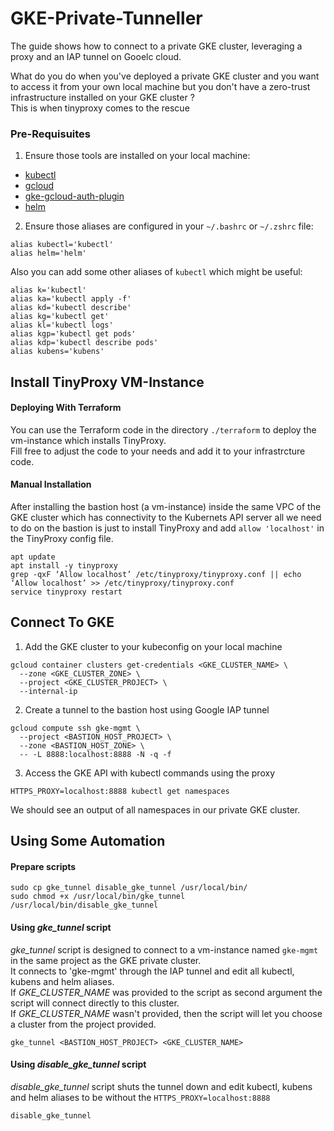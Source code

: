 # GKE-Private-Tunneller
The guide shows how to connect to a private GKE cluster, leveraging a proxy and an IAP tunnel on Gooelc cloud.  

What do you do when you've deployed a private GKE cluster and you want to access it from your own local machine but you don't have a zero-trust infrastructure installed on your GKE cluster ?  
This is when tinyproxy comes to the rescue

### Pre-Requisuites
1. Ensure those tools are installed on your local machine:
  * [kubectl](https://cloud.google.com/kubernetes-engine/docs/how-to/cluster-access-for-kubectl)
  * [gcloud](https://cloud.google.com/sdk/docs/install)
  * [gke-gcloud-auth-plugin](https://cloud.google.com/kubernetes-engine/docs/how-to/cluster-access-for-kubectl)
  * [helm](https://helm.sh/)

2. Ensure those aliases are configured in your `~/.bashrc` or `~/.zshrc` file:
```
alias kubectl='kubectl'
alias helm='helm'
```
Also you can add some other aliases of `kubectl` which might be useful:
```
alias k='kubectl'
alias ka='kubectl apply -f'
alias kd='kubectl describe'
alias kg='kubectl get'
alias kl='kubectl logs'
alias kgp='kubectl get pods'
alias kdp='kubectl describe pods'
alias kubens='kubens'
```


## Install TinyProxy VM-Instance
#### Deploying With Terraform
You can use the Terraform code in the directory `./terraform` to deploy the vm-instance which installs TinyProxy.  
Fill free to adjust the code to your needs and add it to your infrastrcture code. 

#### Manual Installation
After installing the bastion host (a vm-instance) inside the same VPC of the GKE cluster which has connectivity to the Kubernets API server all we need to do on the bastion is just to install TinyProxy and add `allow 'localhost'` in the TinyProxy config file.  

```
apt update
apt install -y tinyproxy
grep -qxF ‘Allow localhost’ /etc/tinyproxy/tinyproxy.conf || echo ‘Allow localhost’ >> /etc/tinyproxy/tinyproxy.conf
service tinyproxy restart
```

## Connect To GKE
1.  Add the GKE cluster to your kubeconfig on your local machine
```
gcloud container clusters get-credentials <GKE_CLUSTER_NAME> \
  --zone <GKE_CLUSTER_ZONE> \
  --project <GKE_CLUSTER_PROJECT> \
  --internal-ip
``` 

2. Create a tunnel to the bastion host using Google IAP tunnel
```
gcloud compute ssh gke-mgmt \
  --project <BASTION_HOST_PROJECT> \
  --zone <BASTION_HOST_ZONE> \
  -- -L 8888:localhost:8888 -N -q -f
```

3. Access the GKE API with kubectl commands using the proxy  
```
HTTPS_PROXY=localhost:8888 kubectl get namespaces
```
We should see an output of all namespaces in our private GKE cluster.  

## Using Some Automation
#### Prepare scripts
```
sudo cp gke_tunnel disable_gke_tunnel /usr/local/bin/
sudo chmod +x /usr/local/bin/gke_tunnel /usr/local/bin/disable_gke_tunnel
```

#### Using _gke_tunnel_ script
_gke_tunnel_ script is designed to connect to a vm-instance named `gke-mgmt` in the same project as the GKE private cluster.  
It connects to 'gke-mgmt' through the IAP tunnel and edit all kubectl, kubens and helm aliases.  
If _GKE_CLUSTER_NAME_ was provided to the script as second argument the script will connect directly to this cluster.  
If _GKE_CLUSTER_NAME_ wasn't provided, then the script will let you choose a cluster from the project provided.  
```
gke_tunnel <BASTION_HOST_PROJECT> <GKE_CLUSTER_NAME>
```

#### Using _disable_gke_tunnel_ script
_disable_gke_tunnel_ script shuts the tunnel down and edit kubectl, kubens and helm aliases to be without the `HTTPS_PROXY=localhost:8888`
```
disable_gke_tunnel
```